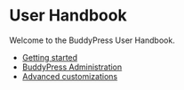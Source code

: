# User Handbook

Welcome to the BuddyPress User Handbook.

- [Getting started](./getting-started/README.md)
- [BuddyPress Administration](./administration/README.md)
- [Advanced customizations](./advanced/README.md)
